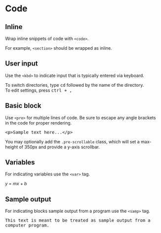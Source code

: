 <div class="bs-docs-section">
  <h1 id="code" class="page-header">Code</h1>

  <h2 id="code-inline">Inline</h2>
  <p>Wrap inline snippets of code with <code>&lt;code&gt;</code>.</p>
<div class="bs-example" data-example-id="inline-code">
  For example, <code>&lt;section&gt;</code> should be wrapped as inline.
</div>


  <h2 id="code-user-input">User input</h2>
  <p>Use the <code>&lt;kbd&gt;</code> to indicate input that is typically entered via keyboard.</p>
<div class="bs-example" data-example-id="simple-kbd">
  To switch directories, type <kbd>cd</kbd> followed by the name of the directory.<br>
  To edit settings, press <kbd><kbd>ctrl</kbd> + <kbd>,</kbd></kbd>
</div>


  <h2 id="code-block">Basic block</h2>
  <p>Use <code>&lt;pre&gt;</code> for multiple lines of code. Be sure to escape any angle brackets in the code for proper rendering.</p>
<div class="bs-example" data-example-id="simple-pre">
  <pre>&lt;p&gt;Sample text here...&lt;/p&gt;</pre>
</div>


  <p>You may optionally add the <code>.pre-scrollable</code> class, which will set a max-height of 350px and provide a y-axis scrollbar.</p>
  <h2 id="code-variables">Variables</h2>
  <p>For indicating variables use the <code>&lt;var&gt;</code> tag.</p>
  <div class="bs-example" data-example-id="simple-var">
    <p><var>y</var> = <var>m</var><var>x</var> + <var>b</var></p>

  </div>


  <h2 id="code-sample-output">Sample output</h2>
  <p>For indicating blocks sample output from a program use the <code>&lt;samp&gt;</code> tag.</p>
  <div class="bs-example" data-example-id="simple-samp">
    <p><samp>This text is meant to be treated as sample output from a computer program.</samp></p>
  </div>

</div>
